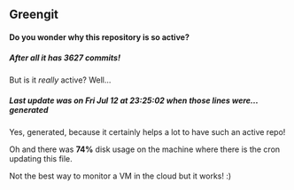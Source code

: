 ## Greengit

#### Do you wonder why this repository is so active?

##### After all it has 3627 commits!

But is it *really* active? Well...

##### Last update was on Fri Jul 12 at 23:25:02 when those lines were... generated

Yes, generated, because it certainly helps a lot to have such an active repo!

Oh and there was **74%** disk usage on the machine
where there is the cron updating this file.

Not the best way to monitor a VM in the cloud but it works! :)

